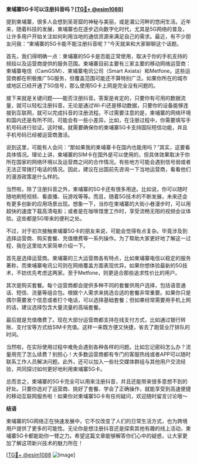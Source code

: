 **柬埔寨5G卡可以注册抖音吗？[[TG💪+ @esim1088](https://t.me/s/esim1088)]**

提到柬埔寨，很多人会想到吴哥窟的神秘与美丽，或是湄公河畔的悠闲生活。近年来，随着科技的发展，柬埔寨也在逐步迈向数字化时代，尤其是5G网络的普及，让许多用户开始关注如何利用当地的通信资源来满足自己的需求。最近，有不少朋友问我：“柬埔寨的5G卡能不能注册抖音呢？”今天就来和大家聊聊这个话题。

首先，我们得明确一点：柬埔寨的5G卡是否能正常使用，取决于你的手机支持的频段以及运营商提供的服务范围。柬埔寨目前主要有三家主要的移动网络运营商：柬埔寨电信（CamGSM）、柬埔寨电讯公司（Smart Axiata）和Metfone。这些运营商都在积极推广5G服务，但覆盖范围可能还不算特别广泛。如果你所在的城市或地区已经开通了5G信号，那么使用5G卡上网是完全没有问题的。

接下来就是关键问题——能否注册抖音。答案是肯定的，只要你有可用的数据流量，就可以轻松注册抖音。无论是通过Wi-Fi还是移动数据，只要你的设备能够连接到互联网，就可以完成抖音的注册流程。不过需要注意的是，柬埔寨的网络环境和国内还是有所不同，可能会有一些小差异。比如，在注册过程中，你需要填写手机号码进行验证。这时候，就需要确保你的柬埔寨5G卡支持国际短信功能，并且手机号码已经被运营商激活。

说到这里，可能有人会问：“那如果我的柬埔寨卡在国内也能用吗？”其实，这要看具体情况。理论上讲，柬埔寨的SIM卡在国外是可以使用的，但具体效果取决于你所在国家的网络环境以及运营商之间的合作情况。有些地方可能会遇到信号弱或者无法正常拨打电话的情况。因此，建议在出国前先咨询一下当地运营商，看看他们的漫游政策是什么样的。

当然啦，除了注册抖音之外，柬埔寨的5G卡还有很多用途。比如说，你可以随时随地刷短视频、看直播、玩游戏等等。而且，随着5G技术的不断发展，未来还会有更多创新的应用场景出现。想象一下，当你在柬埔寨的大街小巷漫步时，可以用超快的速度下载高清电影；或者是在咖啡馆里工作时，享受流畅无阻的视频会议体验。这些都是5G带来的便利之处。

不过，对于初次接触柬埔寨5G卡的朋友来说，可能会觉得有点复杂。毕竟涉及到选择运营商、购买套餐、充值缴费等一系列操作。为了帮助大家更好地了解这一过程，我在这里给大家简单介绍一下。

首先是选择运营商。柬埔寨的三大运营商各有特点，比如柬埔寨电信以稳定的服务著称，而柬埔寨电讯公司则在网络覆盖方面表现优异。如果你想体验最新的5G技术，不妨优先考虑这两家。至于Metfone，则更适合那些追求性价比的用户。

其次是购买套餐。每个运营商都会提供多种不同的套餐供用户选择，包括语音通话、短信、流量等组合包。根据个人需求来挑选合适的套餐非常重要。如果你只是偶尔需要发个信息或者打个电话，可以选择基础套餐；但如果经常需要用手机上网的话，建议选择包含大量流量的高端套餐。

最后就是充值缴费了。现在大部分运营商都支持在线支付方式，比如通过银行转账、支付宝等方式给SIM卡充值。这样一来既方便又快捷，省去了跑营业厅排队的时间。

当然啦，在实际使用过程中难免会遇到各种各样的问题。比如忘记密码怎么办？流量用完了怎么续费？别担心！大多数运营商都有专门的客服热线或者APP可以随时联系工作人员解决问题。此外，还可以加入一些社交媒体群组与其他用户交流经验，共同探讨如何更好地利用柬埔寨5G卡。

总而言之，柬埔寨的5G卡完全可以用来注册抖音，并且还能带来很多意想不到的好处。只要你选对了运营商、挑好了套餐、学会了正确操作，就能享受到高速便捷的移动互联网服务啦！如果你对柬埔寨5G卡有任何疑问，欢迎随时留言讨论哦～

**结语**

柬埔寨的5G网络正在快速发展中，它不仅改变了人们的日常生活方式，也为跨境用户提供了更多的可能性。无论你是想注册抖音还是探索其他有趣的线上活动，柬埔寨5G卡都能助你一臂之力。希望这篇文章能够解答你们心中的疑惑，让大家更加了解这项新兴技术的魅力所在！

[[TG💪+ @esim1088](https://t.me/s/esim1088) ![Image](https://i.postimg.cc/4NQfJmqS/Snipaste-2025-05-13-00-14-12.png)]